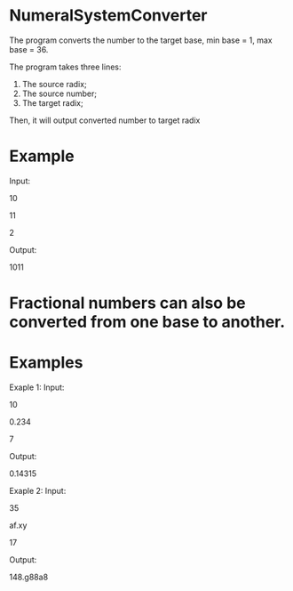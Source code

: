 # NumeralSystemConverter
The program converts the number to the target base, min base = 1, max base = 36.

The program takes three lines:

1. The source radix;
2. The source number;
3. The target radix;

Then, it will output converted number to target radix

# Example

Input:

10

11

2

Output:

1011


# Fractional numbers can also be converted from one base to another.

# Examples
Exaple 1:
Input:

10

0.234

7

Output:

0.14315

Exaple 2:
Input:

35

af.xy

17

Output:

148.g88a8
